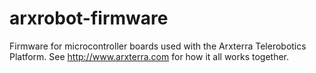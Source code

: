 arxrobot-firmware
=================

Firmware for microcontroller boards used with the Arxterra Telerobotics Platform.  See http://www.arxterra.com for how it all works together.
